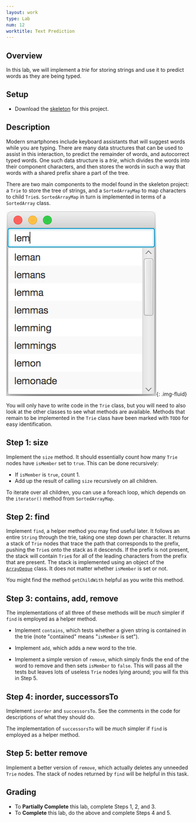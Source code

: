 ```yaml
---
layout: work
type: Lab
num: 12
worktitle: Text Prediction
---
```


## Overview

In this lab, we will implement a *trie* for storing strings and use it
to predict words as they are being typed.

## Setup

-   Download the [skeleton](../code/trie151.zip) for this project.

## Description

Modern smartphones include keyboard assistants that will suggest words
while you are typing. There are many data structures that can be used to
assist in this interaction, to predict the remainder of words, and
autocorrect typed words. One such data structure is a *trie*, which
divides the words into their component characters, and then stores the
words in such a way that words with a shared prefix share a part of the
tree.

There are two main components to the model found in the skeleton
project: a `Trie` to store the tree of strings, and a `SortedArrayMap`
to map characters to child `Trie`s. `SortedArrayMap` in turn is
implemented in terms of a `SortedArray` class.

![](../assets/images/predictor.png){: .img-fluid}

You will only have to write code in the `Trie` class, but you will need
to also look at the other classes to see what methods are available.
Methods that remain to be implemented in the `Trie` class have been
marked with `TODO` for easy identification.

## Step 1: size

Implement the `size` method. It should essentially count how many `Trie`
nodes have `isMember` set to `true`. This can be done recursively:

-   If `isMember` is `true`, count 1.
-   Add up the result of calling `size` recursively on all children.

To iterate over all children, you can use a foreach loop, which depends
on the `iterator()` method from `SortedArrayMap`.

## Step 2: find

Implement `find`, a helper method you may find useful later. It follows an entire `String` through the trie, taking one step down per character. It returns a stack of `Trie` nodes that trace the path that corresponds to the prefix, pushing the `Trie`s onto the stack as it descends. If the prefix is not present, the stack will contain `Trie`s for all of the leading characters from the prefix that are present. The stack is implemented using an object of the [`ArrayDeque`](https://docs.oracle.com/javase/9/docs/api/java/util/ArrayDeque.html) class. It does not matter whether `isMember` is set or not.

You might find the method `getChildWith` helpful as you write this method.

## Step 3: contains, add, remove

The implementations of all three of these methods will be *much* simpler
if `find` is employed as a helper method.

-   Implement `contains`, which tests whether a given string is
    contained in the trie (note "contained" means "`isMember` is set").

-   Implement `add`, which adds a new word to the trie.

-   Implement a simple version of `remove`, which simply finds the end
    of the word to remove and then sets `isMember` to `false`. This will
    pass all the tests but leaves lots of useless `Trie` nodes lying
    around; you will fix this in Step 5.

## Step 4: inorder, successorsTo

Implement `inorder` and `successorsTo`. See the comments in the code for
descriptions of what they should do.

The implementation of `successorsTo` will be *much* simpler
if `find` is employed as a helper method.

## Step 5: better remove

Implement a better version of `remove`, which actually deletes any
unneeded `Trie` nodes. The stack of nodes returned by `find` will be
helpful in this task.

## Grading

* To **Partially Complete** this lab, complete Steps 1, 2, and 3.
* To **Complete** this lab, do the above and complete Steps 4 and 5.
